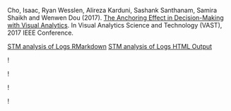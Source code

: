 Cho, Isaac, Ryan Wesslen, Alireza Karduni, Sashank Santhanam, Samira Shaikh and Wenwen Dou (2017). [The Anchoring Effect in Decision-Making with Visual Analytics](./anchoreffect.pdf). In Visual Analytics Science and Technology (VAST), 2017 IEEE Conference.

[STM analysis of Logs RMarkdown](./STMLogAnalysis.Rmd)
[STM analysis of Logs HTML Output](https://rawgit.com/wesslen/vast2017-anchoringeffect/master/STMLogAnalysis.html)

[](./img/overview.png)!

[](./img/GeoVsTime.png)!

[](./img/STM-Summary-Tables.png)!

[](./img/Time-Interaction.png)!
